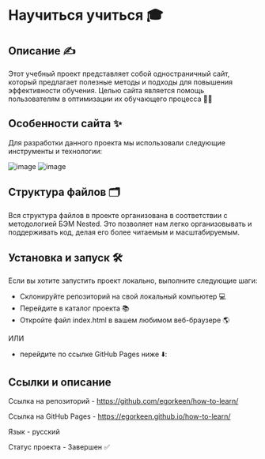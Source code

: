 # Научиться учиться 🎓

## Описание ✍

Этот  учебный проект представляет собой одностраничный сайт, который предлагает полезные методы и подходы для повышения эффективности обучения. Целью сайта является помощь пользователям в оптимизации их обучающего процесса 👨‍🎓

## Особенности сайта ✨

Для разработки данного проекта мы использовали следующие инструменты и технологии:

![image](https://github.com/egorkeen/how-to-learn/assets/112564078/f930db23-5a6b-4450-93ee-804aa64be0c1) ![image](https://github.com/egorkeen/how-to-learn/assets/112564078/77c8a865-5bf1-402e-8086-957b260d354e)

## Структура файлов 🗂️

Вся структура файлов в проекте организована в соответствии с методологией БЭМ Nested. Это позволяет нам легко организовывать и поддерживать код, делая его более читаемым и масштабируемым.

## Установка и запуск 🛠️

Если вы хотите запустить проект локально, выполните следующие шаги:

- Склонируйте репозиторий на свой локальный компьютер 💻
- Перейдите в каталог проекта 📚
- Откройте файл index.html в вашем любимом веб-браузере 🌎

ИЛИ 

- перейдите по ссылке GitHub Pages ниже ⬇️: 

## Ссылки и описание

Ссылка на репозиторий - https://github.com/egorkeen/how-to-learn/

Ссылка на GitHub Pages - https://egorkeen.github.io/how-to-learn/

Язык - русский

Статус проекта - Завершен ✅
